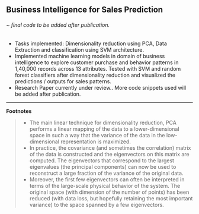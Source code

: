 ## Business Intelligence for Sales Prediction 


######     ~ final code to be added after publication.

* Tasks implemented:  Dimensionality reduction using PCA, Data Extraction and classification using SVM architecture.
* Implemented machine learning models in domain of business intelligence to explore customer purchase and behavior patterns in 1,40,000 records across 13 attributes. Tested with SVM and random forest classifiers after dimensionality reduction and visualized the predictions / outputs for sales patterns.
* Research Paper currently under review.. More code snippets used will be added after publication.

---

**Footnotes**
>    * The main linear technique for dimensionality reduction, PCA performs a linear mapping of the data to a lower-dimensional
space in such a way that the variance of the data in the low-dimensional representation is maximized. 
>    * In practice, the covariance (and sometimes the correlation) matrix of the data is constructed and the eigenvectors 
on this matrix are computed. The eigenvectors that correspond to the largest eigenvalues (the principal components) 
can now be used to reconstruct a large fraction of the variance of the original data. 
>    * Moreover, the first few eigenvectors can often be interpreted in terms of the large-scale physical behavior of 
the system. The original space (with dimension of the number of points) has been reduced (with data loss, but 
hopefully retaining the most important variance) to the space spanned by a few eigenvectors.
